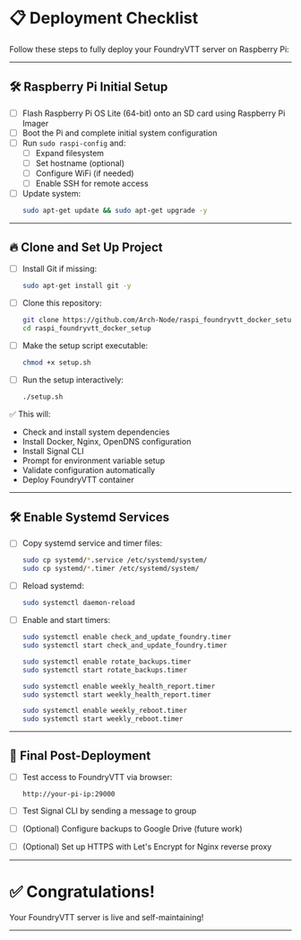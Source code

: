
# 📋 Deployment Checklist

Follow these steps to fully deploy your FoundryVTT server on Raspberry Pi:

---

## 🛠 Raspberry Pi Initial Setup

- [ ] Flash Raspberry Pi OS Lite (64-bit) onto an SD card using Raspberry Pi Imager
- [ ] Boot the Pi and complete initial system configuration
- [ ] Run `sudo raspi-config` and:
  - [ ] Expand filesystem
  - [ ] Set hostname (optional)
  - [ ] Configure WiFi (if needed)
  - [ ] Enable SSH for remote access
- [ ] Update system:
  ```bash
  sudo apt-get update && sudo apt-get upgrade -y
  ```

---

## 🔥 Clone and Set Up Project

- [ ] Install Git if missing:
  ```bash
  sudo apt-get install git -y
  ```

- [ ] Clone this repository:
  ```bash
  git clone https://github.com/Arch-Node/raspi_foundryvtt_docker_setup.git
  cd raspi_foundryvtt_docker_setup
  ```

- [ ] Make the setup script executable:
  ```bash
  chmod +x setup.sh
  ```

- [ ] Run the setup interactively:
  ```bash
  ./setup.sh
  ```

✅ This will:
- Check and install system dependencies
- Install Docker, Nginx, OpenDNS configuration
- Install Signal CLI
- Prompt for environment variable setup
- Validate configuration automatically
- Deploy FoundryVTT container

---

## 🛠 Enable Systemd Services

- [ ] Copy systemd service and timer files:
  ```bash
  sudo cp systemd/*.service /etc/systemd/system/
  sudo cp systemd/*.timer /etc/systemd/system/
  ```

- [ ] Reload systemd:
  ```bash
  sudo systemctl daemon-reload
  ```

- [ ] Enable and start timers:
  ```bash
  sudo systemctl enable check_and_update_foundry.timer
  sudo systemctl start check_and_update_foundry.timer

  sudo systemctl enable rotate_backups.timer
  sudo systemctl start rotate_backups.timer

  sudo systemctl enable weekly_health_report.timer
  sudo systemctl start weekly_health_report.timer

  sudo systemctl enable weekly_reboot.timer
  sudo systemctl start weekly_reboot.timer
  ```

---

## 🧹 Final Post-Deployment

- [ ] Test access to FoundryVTT via browser:
  ```
  http://your-pi-ip:29000
  ```

- [ ] Test Signal CLI by sending a message to group
- [ ] (Optional) Configure backups to Google Drive (future work)
- [ ] (Optional) Set up HTTPS with Let's Encrypt for Nginx reverse proxy

---

# ✅ Congratulations!

Your FoundryVTT server is live and self-maintaining!

---
